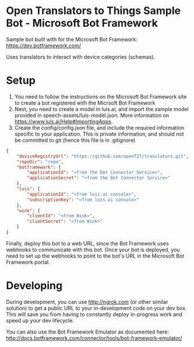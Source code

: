 # Open Translators to Things Sample Bot - Microsoft Bot Framework

Sample bot built with for the Microsoft Bot Framework: https://dev.botframework.com/

Uses translators to interact with device categories (schemas).

# Setup

1. You need to follow the instructions on the Microsoft Bot Framework site to create a bot registered with the Micrsoft Bot Framework
2. Next, you need to create a model in luis.ai, and import the sample model provided in speech-assets/luis-model.json. More information on https://www.luis.ai/Help#ImportingApps.
3. Create the config/config.json file, and include the required information specific to your application.
   This is private information, and should not be committed to git (hence this file is in .gitignore)

```json
{
    "deviceRegistryUrl": "https://github.com/openT2T/translators.git",
    "repoDir": "repo",
    "botframework": {
        "applicationId": "<from the Bot Connector Service>",
        "applicationSecret": "<from the Bot Connector Service>"
    },
    "luis": {
        "applicationId": "<from luis.ai console>",
        "subscriptionKey": "<from luis.ai console>"
    },
    "wink": {
        "clientId": "<from Wink>",
        "clientSecret": "<from Wink>"
    }
}
```

Finally, deploy this bot to a web URL, since the Bot Framework uses webhooks to communicate with this bot. Once your bot
is deployed, you need to set up the webhooks to point to the bot's URL in the Microsoft Bot Framework portal.

# Developing

During development, you can use http://ngrok.com (or other similar solution) to get a public URL to your in-development code on
your dev box. This will save you from having to constantly deploy in-progress work and speed up your dev lifecycle.

You can also use the Bot Framework Emulator as documented here: http://docs.botframework.com/connector/tools/bot-framework-emulator/
